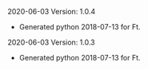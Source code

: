 2020-06-03 Version: 1.0.4
- Generated python 2018-07-13 for Ft.

2020-06-03 Version: 1.0.3
- Generated python 2018-07-13 for Ft.


